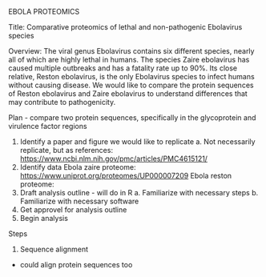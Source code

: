 EBOLA PROTEOMICS

Title: Comparative proteomics of lethal and non-pathogenic Ebolavirus species 

Overview: The viral genus Ebolavirus contains six different species, nearly all of which are highly lethal in humans. The species Zaire ebolavirus has caused multiple outbreaks and has a fatality rate up to 90%. Its close relative, Reston ebolavirus, is the only Ebolavirus species to infect humans without causing disease.  We would like to compare the protein sequences of Reston ebolavirus and Zaire ebolavirus to understand differences that may contribute to pathogenicity. 


Plan - compare two protein sequences, specifically in the glycoprotein and virulence factor regions
1. Identify a paper and figure we would like to replicate
    a. Not necessarily replicate, but as references:
    https://www.ncbi.nlm.nih.gov/pmc/articles/PMC4615121/ 
2. Identify data 
    Ebola zaire proteome: https://www.uniprot.org/proteomes/UP000007209 
    Ebola reston proteome:
3. Draft analysis outline - will do in R 
    a. Familiarize with necessary steps
    b. Familiarize with necessary software
4. Get approvel for analysis outline
5. Begin analysis 

Steps
1. Sequence alignment 


- could align protein sequences too 